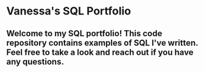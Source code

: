 # Vanessa's SQL Portfolio

## Welcome to my SQL portfolio! This code repository contains examples of SQL I've written. Feel free to take a look and reach out if you have any questions.


